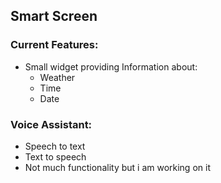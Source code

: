 <h2>Smart Screen</h2>

<h3>Current Features:</h3>

- Small widget providing Information about:
  - Weather
  - Time
  - Date

<h3>Voice Assistant:</h3>

- Speech to text
- Text to speech
- Not much functionality but i am working on it